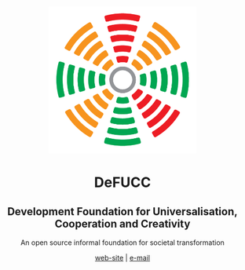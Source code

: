 <p align="center">
  <p align="center">
    <a href="www.chromatone.center" target="_blank">
      <img width="300" src="https://raw.githubusercontent.com/DeFUCC/.github/main/ukt.png" />
    </a>
  </p>
  <h1 align="center">DeFUCC</h1>

  <h2 align="center">Development Foundation for Universalisation, Cooperation and Creativity</h2>

  <p align="center">
    An open source informal foundation for societal transformation
  </p>

<p align="center" >
  <a  href="https://defucc.me" target="_blank"> web-site</a> |
  <a  href="mailto:davay@defucc.me">e-mail</a> 

</p>
